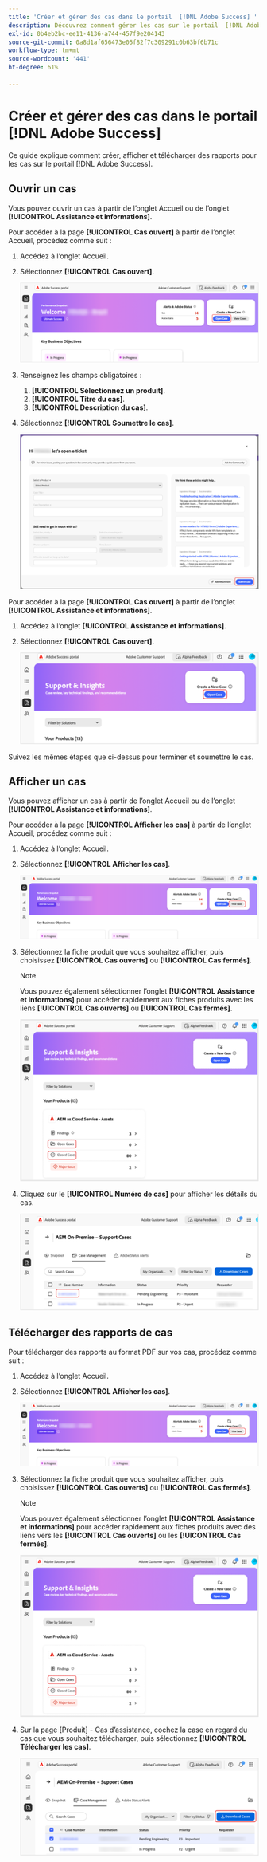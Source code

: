 ```yaml
---
title: 'Créer et gérer des cas dans le portail  [!DNL Adobe Success] '
description: Découvrez comment gérer les cas sur le portail  [!DNL Adobe Success] .
exl-id: 0b4eb2bc-ee11-4136-a744-457f9e204143
source-git-commit: 0a8d1af656473e05f82f7c309291c0b63bf6b71c
workflow-type: tm+mt
source-wordcount: '441'
ht-degree: 61%

---
```


# Créer et gérer des cas dans le portail [!DNL Adobe Success]

Ce guide explique comment créer, afficher et télécharger des rapports pour les cas sur le portail [!DNL Adobe Success].

## Ouvrir un cas

Vous pouvez ouvrir un cas à partir de l’onglet Accueil ou de l’onglet **[!UICONTROL Assistance et informations]**.

Pour accéder à la page **[!UICONTROL Cas ouvert]** à partir de l’onglet Accueil, procédez comme suit :

1. Accédez à l’onglet Accueil.
1. Sélectionnez **[!UICONTROL Cas ouvert]**.


   ![Bouton Ouvrir un dossier dans la section Création d’un nouveau dossier du Portail de succès Adobe](../../assets/adobe-success-portal-home-page-open-case.png "Bouton Ouvrir un dossier")



1. Renseignez les champs obligatoires :
   1. **[!UICONTROL Sélectionnez un produit]**.
   1. **[!UICONTROL Titre du cas]**.
   1. **[!UICONTROL Description du cas]**.
1. Sélectionnez **[!UICONTROL Soumettre le cas]**.



   ![Bouton Envoyer le cas au bas du formulaire de ticket d’assistance dans le Portail de succès Adobe](../../assets/adobe-success-portal-submit-case.png "Envoyez votre demande d’assistance")




Pour accéder à la page **[!UICONTROL Cas ouvert]** à partir de l’onglet **[!UICONTROL Assistance et informations]**.

1. Accédez à l’onglet **[!UICONTROL Assistance et informations]**.
1. Sélectionnez **[!UICONTROL Cas ouvert]**.



   ![Bouton Ouvrir un dossier dans la section Création d’un nouveau dossier du Portail de succès Adobe](../../assets/adobe-success-portal-support-insights-open-case.png "Bouton Ouvrir un dossier")



Suivez les mêmes étapes que ci-dessus pour terminer et soumettre le cas.

## Afficher un cas

Vous pouvez afficher un cas à partir de l’onglet Accueil ou de l’onglet **[!UICONTROL Assistance et informations]**.

Pour accéder à la page **[!UICONTROL Afficher les cas]** à partir de l’onglet Accueil, procédez comme suit :

1. Accédez à l’onglet Accueil.
1. Sélectionnez **[!UICONTROL Afficher les cas]**.



   ![Bouton Afficher les cas dans la section Créer un nouveau cas du portail de succès Adobe](../../assets/adobe-success-portal-view-cases.png "Affichez vos cas d’assistance existants")



1. Sélectionnez la fiche produit que vous souhaitez afficher, puis choisissez **[!UICONTROL Cas ouverts]** ou **[!UICONTROL Cas fermés]**.

   >[!NOTE]
   >
   >Vous pouvez également sélectionner l’onglet **[!UICONTROL Assistance et informations]** pour accéder rapidement aux fiches produits avec les liens **[!UICONTROL Cas ouverts]** ou **[!UICONTROL Cas fermés]**.



   ![Indicateurs de cas ouverts et fermés dans la section Assistance et informations pour AEM Cloud Service - Assets](../../assets/adobe-success-portal-open-case-closed-case.png "Afficher un résumé des cas d’assistance ouverts et fermés")



1. Cliquez sur le **[!UICONTROL Numéro de cas]** pour afficher les détails du cas.



   ![Lien du numéro de cas dans les cas d’assistance du portail Adobe Success](../../assets/adobe-success-portal-case-number.png "Cliquez pour afficher les détails du cas")



## Télécharger des rapports de cas

Pour télécharger des rapports au format PDF sur vos cas, procédez comme suit :

1. Accédez à l’onglet Accueil.
1. Sélectionnez **[!UICONTROL Afficher les cas]**.


   ![Bouton Afficher les cas dans la section Créer un nouveau cas du portail de succès Adobe](../../assets/adobe-success-portal-view-cases.png "Affichez vos cas d’assistance existants")


1. Sélectionnez la fiche produit que vous souhaitez afficher, puis choisissez **[!UICONTROL Cas ouverts]** ou **[!UICONTROL Cas fermés]**.

   >[!NOTE]
   >
   >Vous pouvez également sélectionner l’onglet **[!UICONTROL Assistance et informations]** pour accéder rapidement aux fiches produits avec des liens vers les **[!UICONTROL Cas ouverts]** ou les **[!UICONTROL Cas fermés]**.

   ![Indicateurs de cas ouverts et fermés dans la section Assistance et informations pour AEM Cloud Service - Assets](../../assets/adobe-success-portal-open-case-closed-case.png "Afficher un résumé des cas d’assistance ouverts et fermés")

1. Sur la page [Produit] - Cas d’assistance, cochez la case en regard du cas que vous souhaitez télécharger, puis sélectionnez **[!UICONTROL Télécharger les cas]**.

   ![Bouton Télécharger des cas dans la section Gestion des cas du portail de succès Adobe](../../assets/adobe-success-portal-download-cases.png "Télécharger des données de cas d’assistance")
